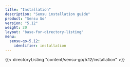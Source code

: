 ```yaml
---
title: "Installation"
description: "Sensu installation guide"
product: "Sensu Go"
version: "5.12"
weight: 20
layout: "base-for-directory-listing"
menu:
  sensu-go-5.12:
    identifier: installation
---
```


{{< directoryListing "content/sensu-go/5.12/installation" >}}
